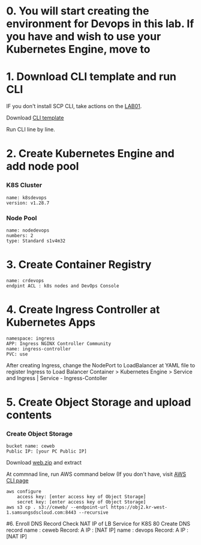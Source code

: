 # 0. You will start creating the environment for Devops in this lab. If you have and wish to use your Kubernetes Engine, move to 

# 1. Download CLI template and run CLI 

IF you don't install SCP CLI, take actions on the [LAB01](https://github.com/scp-cloudacademy/ce-advanced/blob/main/01/2_On_SCP/1_config_cli.md).

Download [CLI template](https://github.com/scp-cloudacademy/ce-advanced/blob/main/24/cli_devops_env.xlsx)

Run CLI line by line.

# 2. Create Kubernetes Engine and add node pool
### K8S Cluster
    name: k8sdevops
    version: v1.28.7
### Node Pool
    name: nodedevops
    numbers: 2
    type: Standard s1v4m32

# 3. Create Container Registry
    name: crdevops
    endpint ACL : k8s nodes and DevOps Console

# 4. Create Ingress Controller at Kubernetes Apps
    namespace: ingress
    APP: Ingress NGINX Controller Community
    name: ingress-controller
    PVC: use
 After creating Ingress, change the NodePort to LoadBalancer at YAML file to register Ingress to Load Balancer
    Container > Kubernetes Engine > Service and Ingress | Service - Ingress-Contoller 

# 5. Create Object Storage and upload contents

### Create Object Storage
    bucket name: ceweb
    Public IP: [your PC Public IP]

Download [web.zip](https://github.com/scp-cloudacademy/ce-advanced/blob/main/24/web.zip) and extract 

At commnad line, run AWS command below (If you don't have, visit [AWS CLI page](https://aws.amazon.com/ko/cli/)

    aws configure
        access key: [enter access key of Object Storage]
        secret key: [enter access key of Object Storage]
    aws s3 cp . s3://ceweb/ --endpoint-url https://obj2.kr-west-1.samsungsdscloud.com:8443 --recursive
    
#6. Enroll DNS Record
Check NAT IP of LB Service for K8S 80 
Create DNS record 
  name : ceweb
    Record: A
    IP : [NAT IP]
  name : devops
    Record: A
    IP : [NAT IP]  
